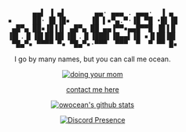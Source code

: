 <div align=center><pre>
      ▄▄▌ ▐ ▄▌       ▄▄· ▄▄▄ . ▄▄▄·  ▐ ▄ 
▪     ██· █▌▐█▪     ▐█ ▌▪▀▄.▀·▐█ ▀█ •█▌▐█
 ▄█▀▄ ██▪▐█▐▐▌ ▄█▀▄ ██ ▄▄▐▀▀▪▄▄█▀▀█ ▐█▐▐▌
▐█▌.▐▌▐█▌██▐█▌▐█▌.▐▌▐███▌▐█▄▄▌▐█ ▪▐▌██▐█▌
 ▀█▄▀▪ ▀▀▀▀ ▀▪ ▀█▄▀▪·▀▀▀  ▀▀▀  ▀  ▀ ▀▀ █▪
</pre>

I go by many names, but you can call me ocean.

[![doing your mom](https://img.shields.io/badge/-click%20here%20for%20free%20pc%20check-indigo?style=for-the-badge)](https://bruhchan.xyz/)

[contact me here](https://keybase.io/owocean)

[![owocean's github stats](https://github-readme-stats.vercel.app/api?username=owocean&count_private=true&show_icons=true&theme=nightowl)](https://github.com/owocean/)

[![Discord Presence](https://lanyard-profile-readme.vercel.app/api/293196245974122497
                            )](https://discord.com/users/293196245974122497)
</div>

